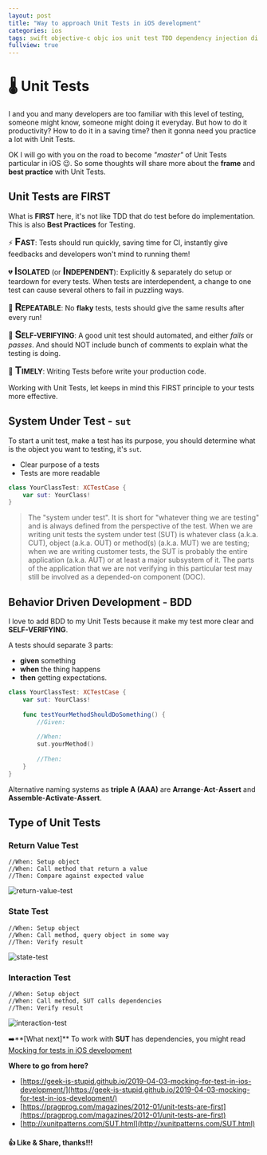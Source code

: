 ```yaml
---
layout: post
title: "Way to approach Unit Tests in iOS development"
categories: ios
tags: swift objective-c objc ios unit test TDD dependency injection di xcode BDD FIRST state return interation
fullview: true
---
```

# 🌡 Unit Tests
 
I and you and many developers are too familiar with this level of testing, someone might know, someone might doing it everyday. But how to do it productivity? How to do it in a saving time? then it gonna need you practice a lot with Unit Tests.

OK I will go with you on the road to become *"master"* of Unit Tests particular in iOS 😉. So some thoughts will share more about the **frame** and **best practice** with Unit Tests.

## Unit Tests are FIRST

What is **FIRST** here, it's not like TDD that do test before do implementation.  This is also **Best Practices** for Testing.

⚡️ <b><span style="font-size: 15pt">F</span>AST</b>: Tests should run quickly, saving time for CI, instantly give feedbacks and developers won't mind to running them!

💔 <b><span style="font-size: 15pt">I</span>SOLATED</b> (or <b><span style="font-size: 15pt">I</span>NDEPENDENT</b>): Explicitly & separately do setup or teardown for every tests. When tests are interdependent, a change to one test can cause several others to fail in puzzling ways. 

🔁 <b><span style="font-size: 15pt">R</span>EPEATABLE</b>: No **flaky** tests, tests should give the same results after every run!

🤳 <b><span style="font-size: 15pt">S</span>ELF-VERIFYING</b>: A good unit test should automated, and either *fails* or *passes*. And should NOT include bunch of comments to explain what the testing is doing.

🧪 <b><span style="font-size: 15pt">T</span>IMELY</b>: Writing Tests before write your production code.

Working with Unit Tests, let keeps in mind this FIRST principle to your tests more effective.

## System Under Test - `sut`

To start a unit test, make a test has its purpose, you should determine what is the object you want to testing, it's `sut`.

- Clear purpose of a tests
- Tests are more readable

```swift
class YourClassTest: XCTestCase {
	var sut: YourClass!
}
```

> The "system under test". It is short for "whatever thing we are testing" and is always defined from the perspective of the test. When we are writing unit tests the system under test (SUT) is whatever class (a.k.a. CUT), object (a.k.a. OUT) or method(s) (a.k.a. MUT) we are testing; when we are writing customer tests, the SUT is probably the entire application (a.k.a. AUT) or at least a major subsystem of it. The parts of the application that we are not verifying in this particular test may still be involved as a depended-on component (DOC).


## Behavior Driven Development - BDD

I love to add BDD to my Unit Tests because it make my test more clear and **SELF-VERIFYING**. 

A tests should separate 3 parts:

- **given** something
- **when** the thing happens
- **then** getting expectations.

```swift
class YourClassTest: XCTestCase {
	var sut: YourClass!
	
	func testYourMethodShouldDoSomething() {
		//Given:
		
		//When:
		sut.yourMethod()
		
		//Then:
	}
}
```

Alternative naming systems as **triple A (AAA)** are **Arrange**-**Act**-**Assert** and **Assemble**-**Activate**-**Assert**.

## Type of Unit Tests

### Return Value Test
```
//When: Setup object
//When: Call method that return a value
//Then: Compare against expected value
```
![return-value-test](https://user-images.githubusercontent.com/6329656/56451556-769f4f00-6356-11e9-9a57-a18198de9bca.png)

### State Test
```
//When: Setup object
//When: Call method, query object in some way
//Then: Verify result
```
![state-test](https://user-images.githubusercontent.com/6329656/56451842-eeba4480-6357-11e9-9414-6203af055223.png)


### Interaction Test
```
//When: Setup object
//When: Call method, SUT calls dependencies
//Then: Verify result
```
![interaction-test](https://user-images.githubusercontent.com/6329656/56452163-b0258980-6359-11e9-964c-18152549e6c4.png)

➡️**[What next]** To work with **SUT** has dependencies, you might read [Mocking for tests in iOS development](https://geek-is-stupid.github.io/2019-04-03-mocking-for-test-in-ios-development)

**Where to go from here?**

- [https://geek-is-stupid.github.io/2019-04-03-mocking-for-test-in-ios-development/](https://geek-is-stupid.github.io/2019-04-03-mocking-for-test-in-ios-development/)
- [https://pragprog.com/magazines/2012-01/unit-tests-are-first](https://pragprog.com/magazines/2012-01/unit-tests-are-first)
- [http://xunitpatterns.com/SUT.html](http://xunitpatterns.com/SUT.html)

#### 👍 Like & Share, thanks!!!
